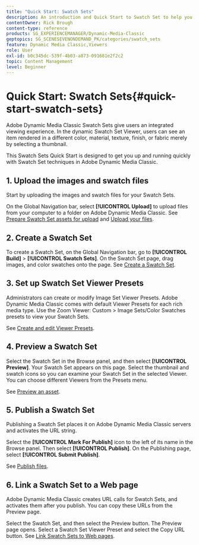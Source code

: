 ```yaml
---
title: "Quick Start: Swatch Sets"
description: An introduction and Quick Start to Swatch Set to help you get up and running quickly in Adobe Dynamic Media Classic.
contentOwner: Rick Brough
content-type: reference
products: SG_EXPERIENCEMANAGER/Dynamic-Media-Classic
geptopics: SG_SCENESEVENONDEMAND_PK/categories/swatch_sets
feature: Dynamic Media Classic,Viewers
role: User
exl-id: b0c345dc-539f-4b03-a873-091681e2f2c2
topic: Content Management
level: Beginner
---
```

# Quick Start: Swatch Sets{#quick-start-swatch-sets}

Adobe Dynamic Media Classic Swatch Sets give users an integrated viewing experience. In the dynamic Swatch Set Viewer, users can see an item rendered in a different color, material, texture, finish, or fabric merely by selecting a thumbnail.

This Swatch Sets Quick Start is designed to get you up and running quickly with Swatch Set techniques in Adobe Dynamic Media Classic.

## 1. Upload the images and swatch files

Start by uploading the images and swatch files for your Swatch Sets.

On the Global Navigation bar, select **[!UICONTROL Upload]** to upload files from your computer to a folder on Adobe Dynamic Media Classic. See [Prepare Swatch Set assets for upload](preparing-swatch-set-assets-upload.md#preparing-swatch-set-assets-for-upload) and [Upload your files](uploading-files.md#uploading-your-files).

## 2. Create a Swatch Set

To create a Swatch Set, on the Global Navigation bar, go to **[!UICONTROL Build]** > **[!UICONTROL Swatch Sets]**. On the Swatch Set page, drag images, and color swatches onto the page. See [Create a Swatch Set](creating-swatch-set.md#creating-a-swatch-set).

## 3. Set up Swatch Set Viewer Presets

Administrators can create or modify Image Set Viewer Presets. Adobe Dynamic Media Classic comes with default Viewer Presets for each rich media type. Use the Zoom Viewer: Custom > Image Sets/Color Swatches presets to view your Swatch Sets.

See [Create and edit Viewer Presets](application-setup.md#adding-and-editing-viewer-presets).

## 4. Preview a Swatch Set

Select the Swatch Set in the Browse panel, and then select **[!UICONTROL Preview]**. Your Swatch Set appears on this page. Select the thumbnail and swatch icons so you can examine your Swatch Set in the selected Viewer. You can choose different Viewers from the Presets menu.

See [Preview an asset](previewing-asset.md#previewing-an-asset).

## 5. Publish a Swatch Set

Publishing a Swatch Set places it on Adobe Dynamic Media Classic servers and activates the URL string.

Select the **[!UICONTROL Mark For Publish]** icon to the left of its name in the Browse panel. Then select **[!UICONTROL Publish]**. On the Publishing page, select **[!UICONTROL Submit Publish]**.

See [Publish files](publishing-files.md#publishing-files).

## 6. Link a Swatch Set to a Web page

Adobe Dynamic Media Classic creates URL calls for Swatch Sets, and activates them after you publish. You can copy these URLs from the Preview page.

Select the Swatch Set, and then select the Preview button. The Preview page opens. Select a Swatch Set Viewer Preset and select the Copy URL button. See [Link Swatch Sets to Web pages](linking-swatch-set-web-page.md#linking-a-swatch-set-to-a-web-page).
